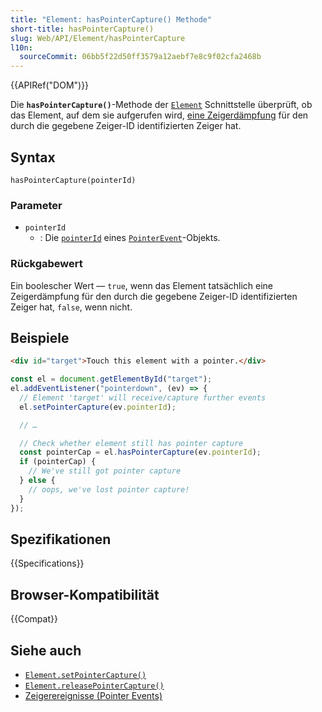 ```yaml
---
title: "Element: hasPointerCapture() Methode"
short-title: hasPointerCapture()
slug: Web/API/Element/hasPointerCapture
l10n:
  sourceCommit: 06bb5f22d50ff3579a12aebf7e8c9f02cfa2468b
---
```


{{APIRef("DOM")}}

Die **`hasPointerCapture()`**-Methode der
[`Element`](/de/docs/Web/API/Element) Schnittstelle überprüft, ob das Element, auf dem sie aufgerufen wird,
[eine Zeigerdämpfung](/de/docs/Web/API/Pointer_events#pointer_capture) für den durch die gegebene Zeiger-ID identifizierten Zeiger hat.

## Syntax

```js-nolint
hasPointerCapture(pointerId)
```

### Parameter

- `pointerId`
  - : Die [`pointerId`](/de/docs/Web/API/PointerEvent/pointerId) eines
    [`PointerEvent`](/de/docs/Web/API/PointerEvent)-Objekts.

### Rückgabewert

Ein boolescher Wert — `true`, wenn das Element tatsächlich eine Zeigerdämpfung für den durch die gegebene Zeiger-ID identifizierten Zeiger hat, `false`, wenn nicht.

## Beispiele

```html
<div id="target">Touch this element with a pointer.</div>
```

```js
const el = document.getElementById("target");
el.addEventListener("pointerdown", (ev) => {
  // Element 'target' will receive/capture further events
  el.setPointerCapture(ev.pointerId);

  // …

  // Check whether element still has pointer capture
  const pointerCap = el.hasPointerCapture(ev.pointerId);
  if (pointerCap) {
    // We've still got pointer capture
  } else {
    // oops, we've lost pointer capture!
  }
});
```

## Spezifikationen

{{Specifications}}

## Browser-Kompatibilität

{{Compat}}

## Siehe auch

- [`Element.setPointerCapture()`](/de/docs/Web/API/Element/setPointerCapture)
- [`Element.releasePointerCapture()`](/de/docs/Web/API/Element/releasePointerCapture)
- [Zeigerereignisse (Pointer Events)](/de/docs/Web/API/Pointer_events)
